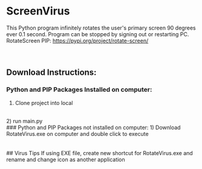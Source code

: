 # ScreenVirus
This Python program infinitely rotates the user's primary screen 90 degrees ever 0.1 second. Program can be stopped by signing out or restarting PC. 
<br />
RotateScreen PIP: https://pypi.org/project/rotate-screen/ 
<br />
<br />
<br />
## Download Instructions:
### Python and PIP Packages Installed on computer:
1) Clone project into local 
<br />
2) run main.py
<br />
### Python and PIP Packages not installed on computer:
1) Download RotateVirus.exe on computer and double click to execute
<br />
<br />
<br />
## Virus Tips
If using EXE file, create new shortcut for RotateVirus.exe and rename and change icon as another application


